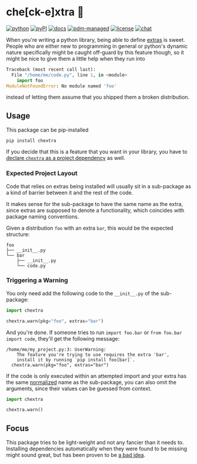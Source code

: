 # **che**[ck-e]**xtra** 🔎

[![python](https://img.shields.io/pypi/pyversions/chextra)](https://pdm.fming.dev)
[![pyPI](https://img.shields.io/pypi/v/chextra)](https://pypi.org/project/chextra)
[![docs](https://img.shields.io/badge/doc-pages-blue)](https://a-recknagel.github.io/chextra/)
[![pdm-managed](https://img.shields.io/badge/packaging-pdm-blueviolet)](https://pdm.fming.dev)
[![license](https://img.shields.io/pypi/l/chextra)](https://github.com/a-recknagel/chextra/blob/main/LICENSE)
[![chat](https://img.shields.io/badge/chat-gitter-mediumturquoise)](https://matrix.to/#/#chextra:gitter.im)

When you're writing a python library, being able to define [extras][1] is 
sweet. People who are either new to programming in general or python's
dynamic nature specifically might be caught off-guard by this feature though,
so it might be nice to give them a little help when they run into

```python
Traceback (most recent call last):
  File "/home/me/code.py", line 1, in <module>
    import foo
ModuleNotFoundError: No module named 'foo'
```

instead of letting them assume that you shipped them a broken distribution.

## Usage

This package can be pip-installed
```shell
pip install chextra
```

If you decide that this is a feature that you want in your library, you
have to [declare `chextra` as a project dependency][3] as well.

### Expected Project Layout

Code that relies on extras being installed will usually sit in a 
sub-package as a kind of barrier between it and the rest of the code.

It makes sense for the sub-package to have the same name as
the extra, since extras are supposed to denote a functionality, which
coincides with package naming conventions.

Given a distribution `foo` with an extra `bar`, this would be the expected
structure:

```text
foo
├── __init__.py
└── bar
    ├── __init__.py
    └── code.py 
```

### Triggering a Warning

You only need add the following code to the `__init__.py` of the sub-package:

```python title="foo/bar/__init__.py"
import chextra

chextra.warn(pkg="foo", extras="bar")
```
And you're done. If someone tries to run `import foo.bar` or `from foo.bar
import code`, they'll get the following message:

```text
/home/me/my_project.py:3: UserWarning: 
    The feature you're trying to use requires the extra 'bar', 
    install it by running `pip install foo[bar]`.
  chextra.warn(pkg="foo", extras="bar")
```

If the code is only executed within an attempted import and your extra has
the same [normalized][4] name as the sub-package, you can also omit the
arguments, since their values can be guessed from context.

```python title="foo/bar/__init__.py"
import chextra

chextra.warn()
```

## Focus

This package tries to be light-weight and not any fancier than it needs to.
Installing dependencies automatically when they were found to be missing
might sound great, but has been proven to be [a bad idea][2].

[1]: https://peps.python.org/pep-0508/#extras
[2]: https://pip.pypa.io/en/latest/user_guide/#using-pip-from-your-program
[3]: https://peps.python.org/pep-0621/#dependencies-optional-dependencies
[4]: https://peps.python.org/pep-0685/#specification